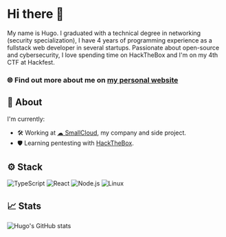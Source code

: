 # Hi there 👋

My name is Hugo. I graduated with a technical degree in networking (security specialization), I have 4 years of programming experience as a fullstack web developer in several startups. Passionate about open-source and cybersecurity, I love spending time on HackTheBox and I'm on my 4th CTF at Hackfest.

### 🌐 Find out more about me on [my personal website](https://hugo.quebec/)


## 👤 About
I'm currently:
- 🛠️ Working at [☁ SmallCloud](https://smallcloud.ca/), my company and side project.
- 🛡️ Learning pentesting with [HackTheBox](https://app.hackthebox.com/users/670319).

## ⚙️ Stack
![TypeScript](https://img.shields.io/badge/-TypeScript-333?style=flat&logo=typescript)
![React](https://img.shields.io/badge/-React-333?style=flat&logo=react)
![Node.js](https://img.shields.io/badge/-Node.js-333?style=flat&logo=node.js)
![Linux](https://img.shields.io/badge/-Linux-333?style=flat&logo=linux)

## 📈 Stats
![Hugo's GitHub stats](https://github-readme-stats.vercel.app/api?username=beaulieuhugo97&show_icons=true&theme=dracula)
